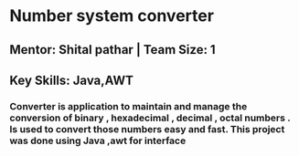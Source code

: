 # Number system converter 
## Mentor: Shital pathar | Team Size: 1
## Key Skills: Java,AWT
### Converter is application to maintain and manage the conversion of binary , hexadecimal , decimal , octal numbers . Is used to convert those numbers easy and fast. This project was done using Java ,awt for interface
